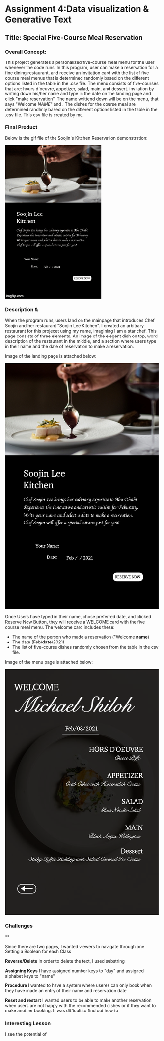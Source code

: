 # Assignment 4:Data visualization & Generative Text

## Title: Special Five-Course Meal Reservation 

### Overall Concept:
This project generates a personalized five-course meal menu for the user whenever the code runs. In this program, user can make a reservation for a fine dining restaurant, and receive an invitation card with the list of five course meal menus that is determined randomly based on the different options listed in the table in the .csv file. The menu consists of five-courses that are: hours d'oeuvre, appetizer, salad, main, and dessert.   invitation  by writing down his/her name and type in the date on the landing page and click "make reservation". The name writtend down will be on the menu, that says "Welcome *NAME*" and . The dishes for the course meal are determined randlmly based on the different options listed in the table in the .csv file. This csv file is created by me. 


### Final Product

Below is the gif file of the Soojin's Kitchen Reservation demonstration:

![alt-text](Images/reservationDemo.gif)


### Description & 

When the program runs, users land on the mainpage that introduces Chef Soojin and her restaurant "Soojin Lee Kitchen". I created an arbitrary restaurant for this projecet using my name, imagining I am a star chef. This page consists of three elements. An image of the elegent dish on top, word description of the restaurant in the middle, and a section where users type in their name and the date of reservation to make a reservation. 

Image of the landing page is attached below:

![alt-text](Images/mainpage.png)

Once Users have typed in their name, chose preferred date, and clicked Reserve Now Button, they will receive a WELCOME card with the five course meal menu.
The welcome card includes these:
- The name of the person who made a reservation ("Welcome **name**)
- The date (Feb/**date**/2021)
- The list of five-course dishes randomly chosen from the table in the csv file. 

Image of the menu page is attached below:

![alt-text](Images/menupage.png)


### Challenges 

**

Since there are two pages, I wanted viewers to navigate through one 
Setting a Boolean for each Class

**Reverse/Delete**
In order to delete the text, I used substring 

**Assigning Keys**
I have assigned number keys to "day" and assigned alphabet keys to "name". 

**Procedure**
I wanted to have a system where useres can only book when they have made an entry of their name and reservation date

**Reset and restart**
I wanted users to be able to make another reservation when users are not happy with the recommended dishes or if they want to make another booking.
It was difficult to find out how to 

### Interesting Lesson
I see the potential of 






